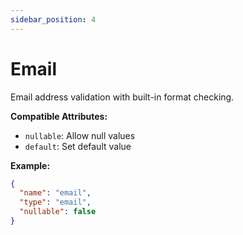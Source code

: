 ```yaml
---
sidebar_position: 4
---
```


# Email
Email address validation with built-in format checking.

**Compatible Attributes:**
- `nullable`: Allow null values
- `default`: Set default value

**Example:**
```json
{
  "name": "email",
  "type": "email",
  "nullable": false
}
```